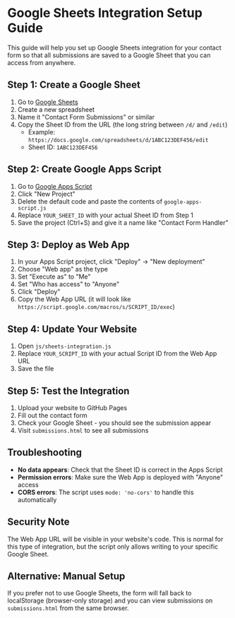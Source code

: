 # Google Sheets Integration Setup Guide

This guide will help you set up Google Sheets integration for your contact form so that all submissions are saved to a Google Sheet that you can access from anywhere.

## Step 1: Create a Google Sheet

1. Go to [Google Sheets](https://sheets.google.com)
2. Create a new spreadsheet
3. Name it "Contact Form Submissions" or similar
4. Copy the Sheet ID from the URL (the long string between `/d/` and `/edit`)
   - Example: `https://docs.google.com/spreadsheets/d/1ABC123DEF456/edit`
   - Sheet ID: `1ABC123DEF456`

## Step 2: Create Google Apps Script

1. Go to [Google Apps Script](https://script.google.com)
2. Click "New Project"
3. Delete the default code and paste the contents of `google-apps-script.js`
4. Replace `YOUR_SHEET_ID` with your actual Sheet ID from Step 1
5. Save the project (Ctrl+S) and give it a name like "Contact Form Handler"

## Step 3: Deploy as Web App

1. In your Apps Script project, click "Deploy" → "New deployment"
2. Choose "Web app" as the type
3. Set "Execute as" to "Me"
4. Set "Who has access" to "Anyone"
5. Click "Deploy"
6. Copy the Web App URL (it will look like `https://script.google.com/macros/s/SCRIPT_ID/exec`)

## Step 4: Update Your Website

1. Open `js/sheets-integration.js`
2. Replace `YOUR_SCRIPT_ID` with your actual Script ID from the Web App URL
3. Save the file

## Step 5: Test the Integration

1. Upload your website to GitHub Pages
2. Fill out the contact form
3. Check your Google Sheet - you should see the submission appear
4. Visit `submissions.html` to see all submissions

## Troubleshooting

- **No data appears**: Check that the Sheet ID is correct in the Apps Script
- **Permission errors**: Make sure the Web App is deployed with "Anyone" access
- **CORS errors**: The script uses `mode: 'no-cors'` to handle this automatically

## Security Note

The Web App URL will be visible in your website's code. This is normal for this type of integration, but the script only allows writing to your specific Google Sheet.

## Alternative: Manual Setup

If you prefer not to use Google Sheets, the form will fall back to localStorage (browser-only storage) and you can view submissions on `submissions.html` from the same browser.
